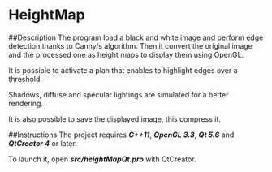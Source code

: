 # HeightMap

##Description
The program load a black and white image and perform edge detection thanks to Canny/s algorithm. Then it convert the original image and the processed one as height maps to display them using OpenGL. 

It is possible to activate a plan that enables to highlight edges over a threshold. 

Shadows, diffuse and specular lightings are simulated for a better rendering.

It is also possible to save the displayed image, this compress it.


##Instructions
The project requires ***C++11***, ***OpenGL 3.3***, ***Qt 5.6*** and ***QtCreator 4*** or later.

To launch it, open ***src/heightMapQt.pro*** with QtCreator.
